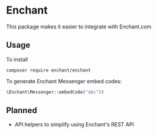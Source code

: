 # Enchant

This package makes it easier to integrate with Enchant.com

## Usage

To install
```
composer require enchant/enchant
```

To generate Enchant Messenger embed codes:

```php
\Enchant\Messenger::embedCode("abc"))
```

## Planned

* API helpers to simplify using Enchant's REST API

